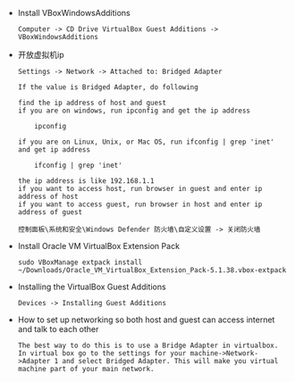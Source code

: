 - Install VBoxWindowsAdditions

      Computer -> CD Drive VirtualBox Guest Additions -> VBoxWindowsAdditions

- 开放虚拟机ip

      Settings -> Network -> Attached to: Bridged Adapter

      If the value is Bridged Adapter, do following

      find the ip address of host and guest
      if you are on windows, run ipconfig and get the ip address

          ipconfig

      if you are on Linux, Unix, or Mac OS, run ifconfig | grep 'inet' and get ip address

          ifconfig | grep 'inet'

      the ip address is like 192.168.1.1
      if you want to access host, run browser in guest and enter ip address of host
      if you want to access guest, run browser in host and enter ip address of guest

      控制面板\系统和安全\Windows Defender 防火墙\自定义设置 -> 关闭防火墙

- Install Oracle VM VirtualBox Extension Pack

      sudo VBoxManage extpack install ~/Downloads/Oracle_VM_VirtualBox_Extension_Pack-5.1.38.vbox-extpack

- Installing the VirtualBox Guest Additions

      Devices -> Installing Guest Additions

- How to set up networking so both host and guest can access internet and talk to each other

      The best way to do this is to use a Bridge Adapter in virtualbox. In virtual box go to the settings for your machine->Network->Adapter 1 and select Bridged Adapter. This will make you virtual machine part of your main network.
